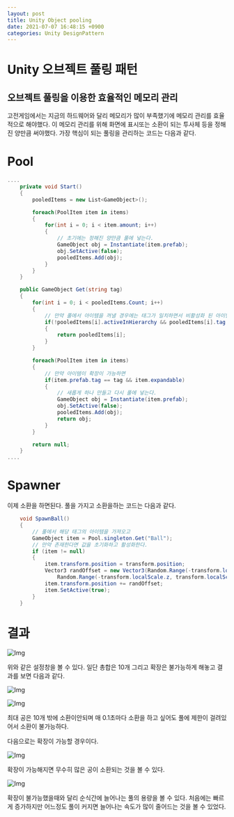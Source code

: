 ```yaml
---
layout: post
title: Unity Object pooling
date: 2021-07-07 16:48:15 +0900
categories: Unity DesignPattern
---
```


# Unity 오브젝트 풀링 패턴

## 오브젝트 풀링을 이용한 효율적인 메모리 관리
고전게임에서는 지금의 하드웨어와 달리 메모리가 많이 부족했기에 메모리 관리를 효율적으로 해야했다. 이 메모리 관리를 위해 화면에 표시또는 소환이 되는 투사체 등을 정해진 양만큼 써야했다. 가장 핵심이 되는 풀링을 관리하는 코드는 다음과 같다.

# Pool
```C#
....
    private void Start()
    {
        pooledItems = new List<GameObject>();

        foreach(PoolItem item in items)
        {
            for(int i = 0; i < item.amount; i++)
            {   
                // 초기에는 정해진 양만큼 풀에 넣는다.
                GameObject obj = Instantiate(item.prefab);
                obj.SetActive(false);
                pooledItems.Add(obj);
            }
        }
    }

    public GameObject Get(string tag)
    {
        for(int i = 0; i < pooledItems.Count; i++)
        {
            // 만약 풀에서 아이템을 꺼낼 경우에는 태그가 일치하면서 비활성화 된 아이템이 있다면 그 아이템을 반환한다.
            if(!pooledItems[i].activeInHierarchy && pooledItems[i].tag == tag)
            {
                return pooledItems[i];
            }
        }

        foreach(PoolItem item in items)
        {
            // 만약 아이템이 확장이 가능하면
            if(item.prefab.tag == tag && item.expandable)
            {
                // 새롭게 하나 만들고 다시 풀에 넣는다.
                GameObject obj = Instantiate(item.prefab);
                obj.SetActive(false);
                pooledItems.Add(obj);
                return obj;
            }
        }

        return null;
    }
....
```

# Spawner
이제 소환을 하면된다. 풀을 가지고 소환을하는 코드는 다음과 같다.
```C#
    void SpawnBall()
    {
        // 풀에서 해당 태그의 아이템을 가져오고
        GameObject item = Pool.singleton.Get("Ball");
        // 만약 존재한다면 값을 초기화하고 활성화한다.
        if (item != null)
        {
            item.transform.position = transform.position;
            Vector3 randOffset = new Vector3(Random.Range(-transform.localScale.x, transform.localScale.x), 0,
                Random.Range(-transform.localScale.z, transform.localScale.z));
            item.transform.position += randOffset;
            item.SetActive(true);
        }
    }
```

# 결과


![Img](https://user-images.githubusercontent.com/39051679/124718970-9de79400-df41-11eb-8342-1be56c71bd06.jpg)

위와 같은 설정창을 볼 수 있다. 일단 총합은 10개 그리고 확장은 불가능하게 해놓고 결과를 보면 다음과 같다.

![Img](https://user-images.githubusercontent.com/39051679/124719339-fdde3a80-df41-11eb-8199-909847436216.gif)

![Img](https://user-images.githubusercontent.com/39051679/124719425-151d2800-df42-11eb-93c2-e8be34428fa0.jpg)

최대 공은 10개 밖에 소환이안되며 매 0.1초마다 소환을 하고 싶어도 풀에 제한이 걸려있어서 소환이 불가능하다.

다음으로는 확장이 가능할 경우이다.

![Img](https://user-images.githubusercontent.com/39051679/124719851-8a88f880-df42-11eb-80a8-02447315eb4b.gif)

확장이 가능해지면 무수히 많은 공이 소환되는 것을 볼 수 있다.

![Img](https://user-images.githubusercontent.com/39051679/124720049-b3a98900-df42-11eb-8a45-75c85f2a890d.gif)

확장이 불가능했을때와 달리 순식간에 늘어나는 풀의 용량을 볼 수 있다. 처음에는 빠르게 증가하지만 어느정도 풀이 커지면 늘어나는 속도가 많이 줄어드는 것을 볼 수 있었다.